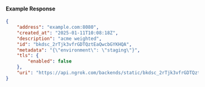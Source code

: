 <!-- Code generated for API Clients. DO NOT EDIT. -->

#### Example Response

```json
{
	"address": "example.com:8080",
	"created_at": "2025-01-11T10:08:18Z",
	"description": "acme weighted",
	"id": "bkdsc_2rTjk3vfrGDTQztEaQwcbGYKHQA",
	"metadata": "{\"environment\": \"staging\"}",
	"tls": {
		"enabled": false
	},
	"uri": "https://api.ngrok.com/backends/static/bkdsc_2rTjk3vfrGDTQztEaQwcbGYKHQA"
}
```
